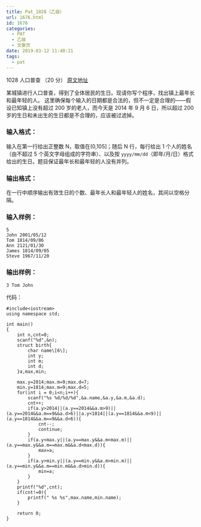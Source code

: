 ```yaml
---
title: Pat_1028（乙级）
url: 1676.html
id: 1676
categories:
  - PAT
  - 乙级
  - 文章页
date: 2019-03-12 11:40:21
tags:
  - pat
---
```


1028 人口普查 （20 分） [原文地址](https://pintia.cn/problem-sets/994805260223102976/problems/994805293282607104)

某城镇进行人口普查，得到了全体居民的生日。现请你写个程序，找出镇上最年长和最年轻的人。 这里确保每个输入的日期都是合法的，但不一定是合理的——假设已知镇上没有超过 200 岁的老人，而今天是 2014 年 9 月 6 日，所以超过 200 岁的生日和未出生的生日都是不合理的，应该被过滤掉。

### 输入格式：

输入在第一行给出正整数 N，取值在(0,10​5​​\]；随后 N 行，每行给出 1 个人的姓名（由不超过 5 个英文字母组成的字符串）、以及按 `yyyy/mm/dd`（即年/月/日）格式给出的生日。题目保证最年长和最年轻的人没有并列。

### 输出格式：

在一行中顺序输出有效生日的个数、最年长人和最年轻人的姓名，其间以空格分隔。

### 输入样例：

    5
    John 2001/05/12
    Tom 1814/09/06
    Ann 2121/01/30
    James 1814/09/05
    Steve 1967/11/20
    

### 输出样例：

    3 Tom John

代码：
```
#include<iostream>
using namespace std;
 
int main()
{   
    int n,cnt=0;
    scanf("%d",&n);
    struct birth{
        char name\[6\];
        int y;
        int m;
        int d;
    }a,max,min;
 
    max.y=2014;max.m=9;max.d=7;
    min.y=1814;max.m=9;max.d=5; 
    for(int i = 0;i<n;i++){
        scanf("%s %d/%d/%d",&a.name,&a.y,&a.m,&a.d);
        cnt++;
        if(a.y>2014||(a.y==2014&&a.m>9)||(a.y==2014&&a.m==9&&a.d>6)||a.y<1814||(a.y==1814&&a.m<9)||(a.y==1814&&a.m==9&&a.d<6)){
            cnt--;
            continue;
        }
        if(a.y<max.y||(a.y==max.y&&a.m<max.m)||(a.y==max.y&&a.m==max.m&&a.d<max.d)){
            max=a;
        }
        if(a.y>min.y||(a.y==min.y&&a.m>min.m)||(a.y==min.y&&a.m==min.m&&a.d>min.d)){
            min=a;
        }
    }
    printf("%d",cnt);
    if(cnt!=0){
        printf(" %s %s",max.name,min.name);
    }
 
    return 0;
}
```
